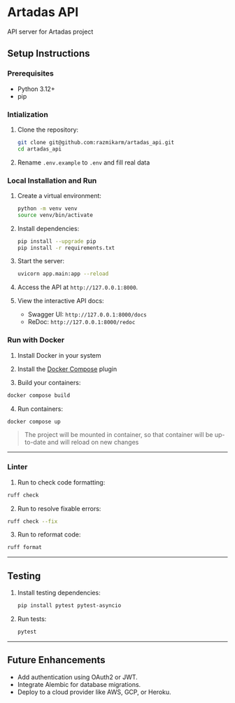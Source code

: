 # Artadas API

API server for Artadas project

## Setup Instructions

### Prerequisites
- Python 3.12+
- pip

### Intialization
1. Clone the repository:
   ```bash
   git clone git@github.com:razmikarm/artadas_api.git
   cd artadas_api
   ```
2. Rename `.env.example` to `.env` and fill real data 

### Local Installation and Run

1. Create a virtual environment:
   ```bash
   python -m venv venv
   source venv/bin/activate
   ```

2. Install dependencies:
   ```bash
   pip install --upgrade pip
   pip install -r requirements.txt
   ```

3. Start the server:
   ```bash
   uvicorn app.main:app --reload
   ```
2. Access the API at `http://127.0.0.1:8000`.
3. View the interactive API docs:
   - Swagger UI: `http://127.0.0.1:8000/docs`
   - ReDoc: `http://127.0.0.1:8000/redoc`

### Run with Docker

1. Install Docker in your system
2. Install the [Docker Compose](https://docs.docker.com/compose/install/linux/#install-using-the-repository) plugin

3. Build your containers:
```bash
docker compose build
```

4. Run containers:
```bash
docker compose up
```

 > The project will be mounted in container, so that container will be up-to-date and will reload on new changes
---

### Linter

1. Run to check code formatting:

```bash
ruff check
```

2. Run to resolve fixable errors:
```bash
ruff check --fix
```

3. Run to reformat code:
```bash
ruff format
```

---
## Testing
1. Install testing dependencies:
   ```bash
   pip install pytest pytest-asyncio
   ```
2. Run tests:
   ```bash
   pytest
   ```

---

## Future Enhancements
- Add authentication using OAuth2 or JWT.
- Integrate Alembic for database migrations.
- Deploy to a cloud provider like AWS, GCP, or Heroku.
